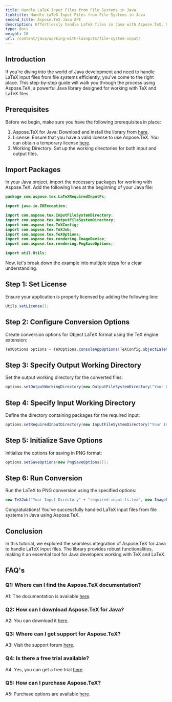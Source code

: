 ```yaml
---
title: Handle LaTeX Input Files from File Systems in Java
linktitle: Handle LaTeX Input Files from File Systems in Java
second_title: Aspose.TeX Java API
description: Effortlessly handle LaTeX files in Java with Aspose.TeX. Download now for seamless integration, and explore the power of TeX in your Java projects.
type: docs
weight: 10
url: /content/java/working-with-lainputs/file-system-input/
---
```

## Introduction

If you're diving into the world of Java development and need to handle LaTeX input files from file systems efficiently, you've come to the right place. This step-by-step guide will walk you through the process using Aspose.TeX, a powerful Java library designed for working with TeX and LaTeX files.

## Prerequisites

Before we begin, make sure you have the following prerequisites in place:

1. Aspose.TeX for Java: Download and install the library from [here](https://releases.aspose.com/tex/java/).
2. License: Ensure that you have a valid license to use Aspose.TeX. You can obtain a temporary license [here](https://purchase.aspose.com/temporary-license/).
3. Working Directory: Set up the working directories for both input and output files.

## Import Packages

In your Java project, import the necessary packages for working with Aspose.TeX. Add the following lines at the beginning of your Java file:

```java
package com.aspose.tex.LaTeXRequiredInputFs;

import java.io.IOException;

import com.aspose.tex.InputFileSystemDirectory;
import com.aspose.tex.OutputFileSystemDirectory;
import com.aspose.tex.TeXConfig;
import com.aspose.tex.TeXJob;
import com.aspose.tex.TeXOptions;
import com.aspose.tex.rendering.ImageDevice;
import com.aspose.tex.rendering.PngSaveOptions;

import util.Utils;
```

Now, let's break down the example into multiple steps for a clear understanding.

## Step 1: Set License

Ensure your application is properly licensed by adding the following line:

```java
Utils.setLicense();
```

## Step 2: Configure Conversion Options

Create conversion options for Object LaTeX format using the TeX engine extension:

```java
TeXOptions options = TeXOptions.consoleAppOptions(TeXConfig.objectLaTeX());
```

## Step 3: Specify Output Working Directory

Set the output working directory for the converted files:

```java
options.setOutputWorkingDirectory(new OutputFileSystemDirectory("Your Output Directory"));
```

## Step 4: Specify Input Working Directory

Define the directory containing packages for the required input:

```java
options.setRequiredInputDirectory(new InputFileSystemDirectory("Your Input Directory" + "packages"));
```

## Step 5: Initialize Save Options

Initialize the options for saving in PNG format:

```java
options.setSaveOptions(new PngSaveOptions());
```

## Step 6: Run Conversion

Run the LaTeX to PNG conversion using the specified options:

```java
new TeXJob("Your Input Directory" + "required-input-fs.tex", new ImageDevice(), options).run();
```

Congratulations! You've successfully handled LaTeX input files from file systems in Java using Aspose.TeX.

## Conclusion

In this tutorial, we explored the seamless integration of Aspose.TeX for Java to handle LaTeX input files. The library provides robust functionalities, making it an essential tool for Java developers working with TeX and LaTeX.

## FAQ's

### Q1: Where can I find the Aspose.TeX documentation?

A1: The documentation is available [here](https://reference.aspose.com/tex/java/).

### Q2: How can I download Aspose.TeX for Java?

A2: You can download it [here](https://releases.aspose.com/tex/java/).

### Q3: Where can I get support for Aspose.TeX?

A3: Visit the support forum [here](https://forum.aspose.com/c/tex/47).

### Q4: Is there a free trial available?

A4: Yes, you can get a free trial [here](https://releases.aspose.com/).

### Q5: How can I purchase Aspose.TeX?

A5: Purchase options are available [here](https://purchase.aspose.com/buy).
